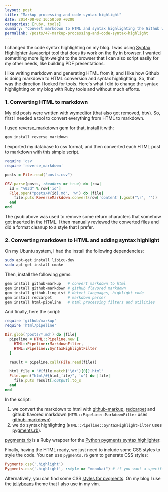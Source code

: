 ```yaml
---
layout: post
title: "Markup processing and code syntax highlight"
date: 2014-08-02 16:50:00 +0200
categories: [ruby, tools]
summary: "Convert markdown to HTML and syntax highlighting the Github way."
permalink: /posts/47-markup-processing-and-code-syntax-highlight
---
```


I changed the code syntax highlighting on my blog. I was using [Syntax Highlighter](http://alexgorbatchev.com/SyntaxHighlighter/) Javascript tool that does its work on the fly in browser. I wanted something more light-weight to the browser that I can also script easily for my other needs, like building PDF presentations.

I like writing markdown and generating HTML from it, and I like how Github is doing markdown to HTML conversion and syntax highlighting. So, that was the direction I looked for tools. Here's what I did to change the syntax highlighting on my blog with Ruby tools and without much efforts.


### 1. Converting HTML to markdown

My old posts were written with [wymeditor](http://www.wymeditor.org/) (that also got removed, btw). So, first I needed a tool to convert everything from HTML to markdown.

I used [reverse_markdown](https://github.com/xijo/reverse_markdown) gem for that, install it with:

```bash
gem install reverse_markdown
```

I exported my database to csv format, and then converted each HTML post to markdown with this simple script.

```ruby
require 'csv'
require 'reverse_markdown'

posts = File.read("posts.csv")

CSV.parse(posts, :headers => true) do |row|
  id = "%03d" % row['id']
  File.open("posts/#{id}.md", 'w') do |file|
    file.puts ReverseMarkdown.convert(row['content'].gsub("\r", ''))
  end
end
```

The gsub above was used to remove some return characters that somehow got inserted in the HTML. I then manually reviewed the converted files and did a format cleanup to a style that I prefer.


### 2. Converting markdown to HTML and adding syntax highlight

On my Ubuntu system, I had the install the following dependencies:

```bash
sudo apt-get install libicu-dev
sudo apt-get install cmake
```

Then, install the following gems:

```bash
gem install github-markup   # convert markdown to html
gem install github-markdown # github flavored markdown
gem install github-linguist # detect languages, highlight code
gem install redcarpet       # markdown parser
gem install html-pipeline   # html processing filters and utilities
```

And finally, here the script:


```ruby
require 'github/markup'
require 'html/pipeline'

Dir.glob('posts/*.md') do |file|
  pipeline = HTML::Pipeline.new [
    HTML::Pipeline::MarkdownFilter,
    HTML::Pipeline::SyntaxHighlightFilter
  ]

  result = pipeline.call(File.read(file))

  html_file = "#{file.match('\d+')[0]}.html"
  File.open("html/#{html_file}", 'w') do |file|
    file.puts result[:output].to_s
  end
end
```

In the script:

1. we convert the markdown to html with [github-markup](https://github.com/github/markup), [redcarpet](https://github.com/vmg/redcarpet) and github flavored markdown (`HTML::Pipeline::MarkdownFilter` uses [github-markdown](https://rubygems.org/gems/github-markdown))
2. we do syntax highlighting (`HTML::Pipeline::SyntaxHighlightFilter` uses [pygments.rb](https://github.com/tmm1/pygments.rb)).

[pygments.rb](https://github.com/tmm1/pygments.rb) is a Ruby wrapper for the [Python pygments syntax highlighter](http://pygments.org/). 

Finally, having the HTML ready, we just need to include some CSS styles to style the code. You can use `pygments.rb` gem to generate CSS styles:

```ruby
Pygments.css('.highlight')
Pygments.css('.highlight', :style => "monokai") # if you want a specific theme
```

 Alternatively, you can find some CSS [styles for pygments](https://github.com/cstrahan/pygments-styles/tree/master/themes). On my blog I use the [jellybeans](https://github.com/cstrahan/pygments-styles/blob/master/themes/jellybeans.css) theme that I also use in my vim.
